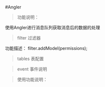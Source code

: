 #Angler

> 功能说明：

使用Angler进行消息队列获取消息后的数据的处理

> filter 过滤器

功能描述：
filter.addModel(permissions);


> tables 表配置



> event 事件说明





> 使用功能说明：

